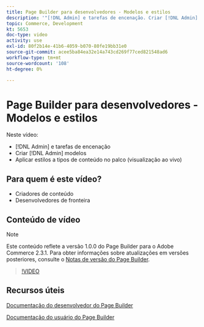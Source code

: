 ```yaml
---
title: Page Builder para desenvolvedores - Modelos e estilos
description: '"[!DNL Admin] e tarefas de encenação. Criar [!DNL Admin] modelos ​. Aplique estilos a tipos de conteúdo no palco (visualização ao vivo)."'
topic: Commerce, Development
kt: 5653
doc-type: video
activity: use
exl-id: 80f2b14e-41b6-4059-b070-80fe19bb31e0
source-git-commit: acee5ba84ea32e14a743cd269f77ced821548ad6
workflow-type: tm+mt
source-wordcount: '108'
ht-degree: 0%

---
```


# Page Builder para desenvolvedores - Modelos e estilos

Neste vídeo:

- [!DNL Admin] e tarefas de encenação
- Criar [!DNL Admin] modelos &#x200B;
- Aplicar estilos a tipos de conteúdo no palco (visualização ao vivo)

## Para quem é este vídeo?

- Criadores de conteúdo
- Desenvolvedores de fronteira

## Conteúdo de vídeo

>[!NOTE]
>
>Este conteúdo reflete a versão 1.0.0 do Page Builder para o Adobe Commerce 2.3.1. Para obter informações sobre atualizações em versões posteriores, consulte o [Notas de versão do Page Builder](https://devdocs.magento.com/page-builder/docs/release-notes.html).

>[!VIDEO](https://video.tv.adobe.com/v/35712?quality=12&learn=on)

## Recursos úteis

[Documentação do desenvolvedor do Page Builder](https://devdocs.magento.com/page-builder/docs/index.html)

[Documentação do usuário do Page Builder](https://docs.magento.com/user-guide/cms/page-builder.html)
